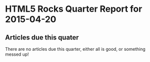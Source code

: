 HTML5 Rocks Quarter Report for 2015-04-20
=========================================

Articles due this quater
------------------------

There are no articles due this quarter, either all is good, or something messed up!

